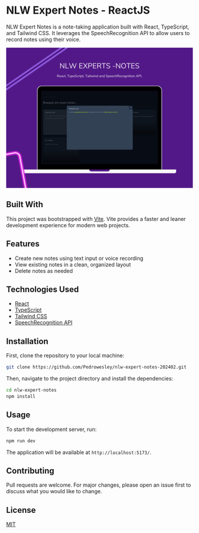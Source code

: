 # NLW Expert Notes - ReactJS

NLW Expert Notes is a note-taking application built with React, TypeScript, and Tailwind CSS. It leverages the SpeechRecognition API to allow users to record notes using their voice.

![App Screenshot](./public/mockup/mockup-presentation.png)

## Built With

This project was bootstrapped with [Vite](https://vitejs.dev/). Vite provides a faster and leaner development experience for modern web projects.

## Features

- Create new notes using text input or voice recording
- View existing notes in a clean, organized layout
- Delete notes as needed

## Technologies Used

- [React](https://reactjs.org/)
- [TypeScript](https://www.typescriptlang.org/)
- [Tailwind CSS](https://tailwindcss.com/)
- [SpeechRecognition API](https://developer.mozilla.org/en-US/docs/Web/API/SpeechRecognition)

## Installation

First, clone the repository to your local machine:

```sh
git clone https://github.com/Pedrowesley/nlw-expert-notes-202402.git
```

Then, navigate to the project directory and install the dependencies:

```sh
cd nlw-expert-notes
npm install
```

## Usage

To start the development server, run:

```sh
npm run dev
```

The application will be available at `http://localhost:5173/`.

## Contributing

Pull requests are welcome. For major changes, please open an issue first to discuss what you would like to change.

## License

[MIT](https://choosealicense.com/licenses/mit/)
